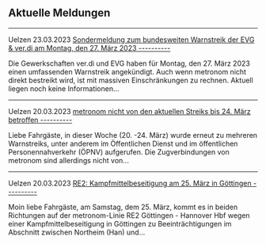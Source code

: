 Aktuelle Meldungen
----------

---

 Uelzen 23.03.2023 [Sondermeldung zum bundesweiten Warnstreik der EVG & ver.di am Montag, den 27. März 2023 ----------](https://www.der-metronom.de/aktuell/sondermeldung-zum-bundesweiten-warnstreik-der-evg-ver-di-am-montag-dem-27-maerz-2023/)

Die Gewerkschaften ver.di und EVG haben für Montag, den 27. März 2023 einen umfassenden Warnstreik angekündigt. Auch wenn metronom nicht direkt bestreikt wird, ist mit massiven Einschränkungen zu rechnen. Aktuell liegen noch keine Informationen...

---

 Uelzen 20.03.2023 [metronom nicht von den aktuellen Streiks bis 24. März betroffen ----------](https://www.der-metronom.de/aktuell/metronom-nicht-vom-streiks-betroffen---wir-fahren-wie-gewohnt/)

Liebe Fahrgäste,
in dieser Woche (20. -24. März) wurde erneut zu mehreren Warnstreiks, unter anderem im Öffentlichen Dienst und im öffentlichen Personennahverkehr (ÖPNV) aufgerufen.
Die Zugverbindungen von metronom sind allerdings nicht von...

---

 Uelzen 20.03.2023 [RE2: Kampfmittelbeseitigung am 25. März in Göttingen ----------](https://www.der-metronom.de/aktuell/re2-kampfmittelbeseitigung-am-25-maerz-in-goettingen/)

Moin liebe Fahrgäste,
am Samstag, dem 25. März, kommt es in beiden Richtungen auf der metronom-Linie RE2 Göttingen - Hannover Hbf wegen einer Kampfmittelbeseitigung in Göttingen zu Beeinträchtigungen im Abschnitt zwischen Northeim (Han) und...
